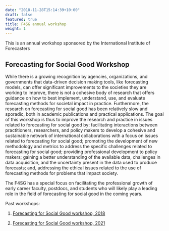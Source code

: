 ```yaml
---
date: "2018-11-28T15:14:39+10:00"
draft: false
featured: true
title: F4SG annual workshop
weight: 1
---
```


This is an annual workshop sponsored by the International Institute of Forecasters

## Forecasting for Social Good Workshop

While there is a growing recognition by agencies, organizations, and governments that data-driven decision making tools, like forecasting models, can offer significant improvements to the societies they are working to improve, there is not a cohesive body of research that offers guidance on how to best implement, understand, use, and evaluate forecasting methods for societal impact in practice. Furthermore, the research on forecasting for social good has been relatively slow and sporadic, both in academic publications and practical applications. The goal of this workshop is thus to improve the research and practice in issues related to forecasting for social good by: facilitating interactions between practitioners, researchers, and policy makers to develop a cohesive and sustainable network of international collaborations with a focus on issues related to forecasting for social good; promoting the development of new methodology and metrics to address the specific challenges related to forecasting for social good; providing professional development to policy makers; gaining a better understanding of the available data, challenges in data acquisition, and the uncertainty present in the data used to produce forecasts; and, addressing the ethical issues related to the use of forecasting methods for problems that impact society.

The F4SG has a special focus on facilitating the professional growth of early career faculty, postdocs, and students who will likely play a leading role in the field of forecasting for social good in the coming years.

Past workshops:

1. [Forecasting for Social Good workshop, 2018](https://forecasters.org/wp-content/uploads/2018_24th-IIF-workshop_report.pdf)

2. [Forecasting for Social Good workshop, 2021](https://f4sgw.netlify.app/)
